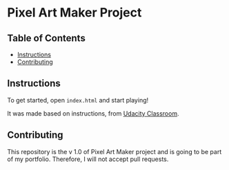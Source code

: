 # Pixel Art Maker Project

## Table of Contents

* [Instructions](#instructions)
* [Contributing](#contributing)

## Instructions

To get started, open `index.html` and start playing!

It was made based on instructions, from [Udacity Classroom](https://classroom.udacity.com/me).

## Contributing

This repository is the v 1.0 of Pixel Art Maker project and is going to be part of my portfolio. Therefore, I will not accept pull requests.
